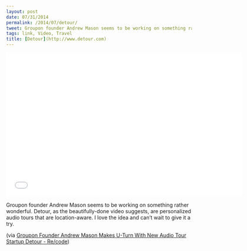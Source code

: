 ```yaml
---
layout: post
date: 07/31/2014
permalink: /2014/07/detour/
tweet: Groupon founder Andrew Mason seems to be working on something rather wonderful.
tags: link, Video, Travel
title: [Detour](http://www.detour.com)
---
```


<iframe id="video" width="640" height="390" src="//www.youtube.com/embed/KHFZ9UUYed0" frameborder="0" allowfullscreen></iframe>

<p>Groupon founder Andrew Mason seems to be working on something rather wonderful. Detour, as the beautifully-done video suggests, are personalized audio tours that are location-aware. I love the idea and can&#8217;t wait to give it a try.</p>

<p>(via <a href="http://recode.net/2014/07/30/groupon-founder-andrew-mason-makes-u-turn-with-new-audio-tour-startup-detour-video/">Groupon Founder Andrew Mason Makes U-Turn With New Audio Tour Startup Detour - Re/code</a>)</p>